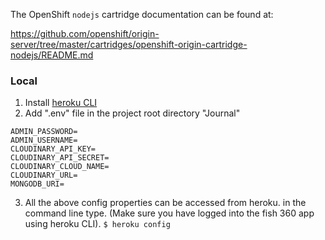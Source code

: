 The OpenShift `nodejs` cartridge documentation can be found at:

https://github.com/openshift/origin-server/tree/master/cartridges/openshift-origin-cartridge-nodejs/README.md

### Local 
1. Install [heroku CLI](https://devcenter.heroku.com/articles/heroku-cli)
2. Add ".env" file in the project root directory "Journal"
```
ADMIN_PASSWORD=
ADMIN_USERNAME=
CLOUDINARY_API_KEY=
CLOUDINARY_API_SECRET=
CLOUDINARY_CLOUD_NAME=
CLOUDINARY_URL=
MONGODB_URI=
```
3. All the above config properties can be accessed from heroku. in the command line type. (Make sure you have logged into the fish 360 app using heroku CLI).
```$ heroku config```
